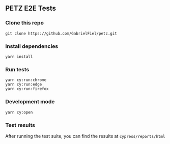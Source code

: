 ## PETZ E2E Tests

### Clone this repo

```properties
git clone https://github.com/GabrielFiel/petz.git
```

### Install dependencies

```properties
yarn install
```

### Run tests

```properties
yarn cy:run:chrome
yarn cy:run:edge
yarn cy:run:firefox
```

### Development mode

```properties
yarn cy:open
```

### Test results

After running the test suite, you can find the results at `cypress/reports/html`
